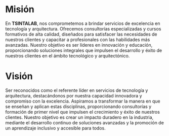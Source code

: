
# Misión 
En **TSINTALAB**, nos comprometemos a brindar servicios de excelencia en tecnología y arquitectura. Ofrecemos consultorías especializadas y cursos formativos de alta calidad, diseñados para satisfacer las necesidades de nuestros clientes y capacitar a profesionales con las habilidades más avanzadas. Nuestro objetivo es ser líderes en innovación y educación, proporcionando soluciones integrales que impulsen el desarrollo y éxito de nuestros clientes en el ámbito tecnológico y arquitectónico.

# Visión
Ser reconocidos como el referente líder en servicios de tecnología y arquitectura, destacándonos por nuestra capacidad innovadora y compromiso con la excelencia. Aspiramos a transformar la manera en que se enseñan y aplican estas disciplinas, proporcionando consultorías y formación de primer nivel que impulsen el crecimiento y éxito de nuestros clientes. Nuestro objetivo es crear un impacto duradero en la industria, mediante el desarrollo continuo de soluciones avanzadas y la promoción de un aprendizaje inclusivo y accesible para todos.
